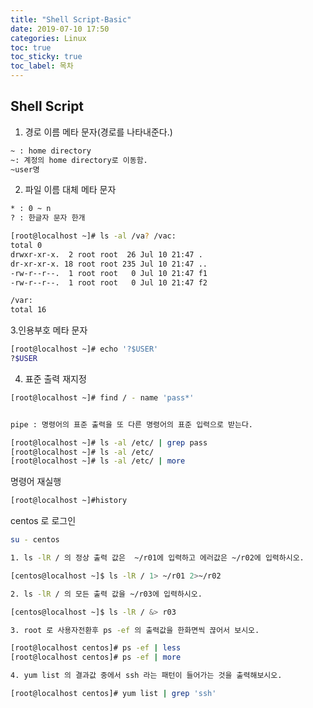 ```yaml
---
title: "Shell Script-Basic"
date: 2019-07-10 17:50
categories: Linux 
toc: true 
toc_sticky: true
toc_label: 목차
---
```


## Shell Script


1. 경로 이름 메타 문자(경로를 나타내준다.)

```bash
~ : home directory
~: 계정의 home directory로 이동함.
~user명 
```


2. 파일 이름 대체 메타 문자

```bash
* : 0 ~ n
? : 한글자 문자 한개 
```

```bash
[root@localhost ~]# ls -al /va? /vac:
total 0
drwxr-xr-x.  2 root root  26 Jul 10 21:47 .
dr-xr-xr-x. 18 root root 235 Jul 10 21:47 ..
-rw-r--r--.  1 root root   0 Jul 10 21:47 f1
-rw-r--r--.  1 root root   0 Jul 10 21:47 f2

/var:
total 16
```


3.인용부호 메타 문자
```bash
[root@localhost ~]# echo '?$USER'
?$USER
```

4. 표준 출력 재지정

```bash
[root@localhost ~]# find / - name 'pass*'


pipe : 명령어의 표준 출력을 또 다른 명령어의 표준 입력으로 받는다. 

[root@localhost ~]# ls -al /etc/ | grep pass
[root@localhost ~]# ls -al /etc/
[root@localhost ~]# ls -al /etc/ | more
```

명령어 재실행
```bash
[root@localhost ~]#history
```


centos 로 로그인

```bash
su - centos

1. ls -lR / 의 정상 출력 값은  ~/r01에 입력하고 에러값은 ~/r02에 입력하시오.

[centos@localhost ~]$ ls -lR / 1> ~/r01 2>~/r02

2. ls -lR / 의 모든 출력 값을 ~/r03에 입력하시오.

[centos@localhost ~]$ ls -lR / &> r03

3. root 로 사용자전환후 ps -ef 의 출력값을 한화면씩 끊어서 보시오.

[root@localhost centos]# ps -ef | less
[root@localhost centos]# ps -ef | more

4. yum list 의 결과값 중에서 ssh 라는 패턴이 들어가는 것을 출력해보시오.

[root@localhost centos]# yum list | grep 'ssh'
```

